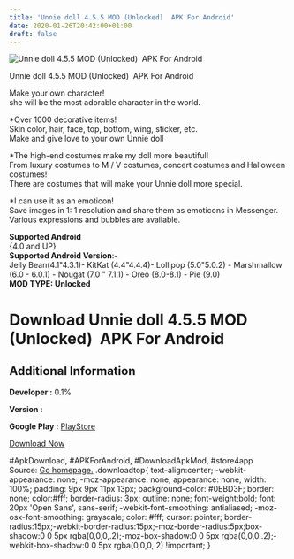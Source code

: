 ```yaml
---
title: 'Unnie doll 4.5.5 MOD (Unlocked)  APK For Android'
date: 2020-01-26T20:42:00+01:00
draft: false
---
```


![Unnie doll 4.5.5 MOD (Unlocked)  APK For Android](https://i1.wp.com/apkhome.net/wp-content/uploads/2020/01/Unnie-doll-4.5.5-MOD-Unlocked.jpg "Unnie doll 4.5.5 MOD (Unlocked)  APK For Android")

  

Unnie doll 4.5.5 MOD (Unlocked)  APK For Android

Make your own character!  
she will be the most adorable character in the world.

\*Over 1000 decorative items!  
Skin color, hair, face, top, bottom, wing, sticker, etc.  
Make and give love to your own Unnie doll

\*The high-end costumes make my doll more beautiful!  
From luxury costumes to M / V costumes, concert costumes and Halloween costumes!  
There are costumes that will make your Unnie doll more special.

\*I can use it as an emoticon!  
Save images in 1: 1 resolution and share them as emoticons in Messenger.  
Various expressions and bubbles are available.

**Supported Android**  
{4.0 and UP}  
**Supported Android Version**:-  
Jelly Bean(4.1"4.3.1)- KitKat (4.4"4.4.4)- Lollipop (5.0"5.0.2) - Marshmallow (6.0 - 6.0.1) - Nougat (7.0 " 7.1.1) - Oreo (8.0-8.1) - Pie (9.0)  
**MOD TYPE: Unlocked**

Download Unnie doll 4.5.5 MOD (Unlocked)  APK For Android
==========================================================

Additional Information
----------------------

**Developer :** 0.1%

**Version :**

**Google Play :** [PlayStore](https://play.google.com/store/apps/details?id=com.percent.mybest3)

  

[Download Now](https://store4app.co/post/unnie-doll-4-5-5-mod-unlocked-apk-for-android_1580063591)

  
#ApkDownload, #APKForAndroid, #DownloadApkMod, #store4app  
Source: [Go homepage.](https://store4app.co/post/unnie-doll-4-5-5-mod-unlocked-apk-for-android_1580063591) .downloadtop{ text-align:center; -webkit-appearance: none; -moz-appearance: none; appearance: none; width: 100%; padding: 9px 9px 11px 13px; background-color: #0EBD3F; border: none; color:#fff; border-radius: 3px; outline: none; font-weight;bold; font: 20px 'Open Sans', sans-serif; -webkit-font-smoothing: antialiased; -moz-osx-font-smoothing: grayscale; color: #fff; cursor: pointer; border-radius:15px;-webkit-border-radius:15px;-moz-border-radius:5px;box-shadow:0 0 5px rgba(0,0,0,.2);-moz-box-shadow:0 0 5px rgba(0,0,0,.2);-webkit-box-shadow:0 0 5px rgba(0,0,0,.2) !important; }